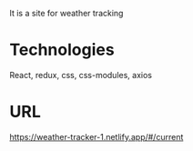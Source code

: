 It is a site for weather tracking

# Technologies
React, redux, css, css-modules, axios 

# URL 
https://weather-tracker-1.netlify.app/#/current
